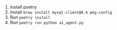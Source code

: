 1. Install poetry
2. Install `brew install mysql-client@8.4 pkg-config` 
3. Run `poetry install`
4. Run `poetry run python ai_agent.py`

